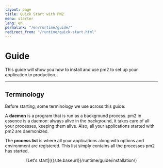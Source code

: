 ```yaml
---
layout: page
title: Quick Start with PM2
menu: starter
lang: en
permalink: "/en/runtime/guide/"
redirect_from: "/runtime/quick-start.html"
---
```


# Guide

This guide will show you how to install and use pm2 to set up your application to production.

---

## Terminology

Before starting, some terminology we use across this guide:

A **daemon** is a program that is run as a background process. pm2 in essence is a daemon: always alive in the background, it takes care of all your processes, keeping them alive. Also, all your applications started with pm2 are daemonized.

The **process list** is where all your applications along with options and environment are registered. This list simply contains all the processes pm2 has started.

<div>
  <p align="center">[Let's start]({{site.baseurl}}/runtime/guide/installation/)</p>
</div>
